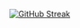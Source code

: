 [![GitHub Streak](https://streak-stats.demolab.com?user=Anushka-egg&theme=tokyonight)](https://git.io/streak-stats)

<!---
Anushka-engg/Anushka-engg is a ✨ special ✨ repository because its `README.md` (this file) appears on your GitHub profile.
You can click the Preview link to take a look at your changes.
--->
